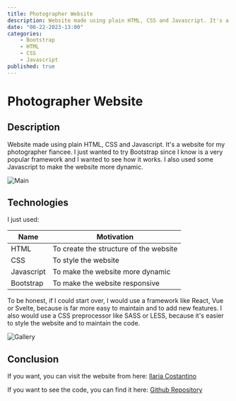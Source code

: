 ```yaml
---
title: Photographer Website
description: Website made using plain HTML, CSS and Javascript. It's a website for my photographer fiancee.
date: "08-22-2023-13:00"
categories: 
    - Bootstrap
    - HTML
    - CSS
    - Javascript
published: true
---
```


# Photographer Website

## Description
Website made using plain HTML, CSS and Javascript. It's a website for my photographer fiancee. I just wanted to try Bootstrap since I know is a very popular framework and I wanted to see how it works. I also used some Javascript to make the website more dynamic.

![Main](https://i.imgur.com/OSDbV6S.png)

## Technologies
I just used:

| Name | Motivation |
| ------ | ------ |
| HTML | To create the structure of the website |
| CSS | To style the website |
| Javascript | To make the website more dynamic |
| Bootstrap | To make the website responsive |


To be honest, if I could start over, I would use a framework like React, Vue or Svelte, because is far more easy to maintain and to add new features. I also would use a CSS preprocessor like SASS or LESS, because it's easier to style the website and to maintain the code.

![Gallery](https://i.imgur.com/YgRHuEc.gif)

## Conclusion

If you want, you can visit the website from here:
[Ilaria Costantino](https://ilariacostantino.netlify.app/)

If you want to see the code, you can find it here:
[Github Repository](https://github.com/danieleavolio/sitoIlariaCosthPhoto)



